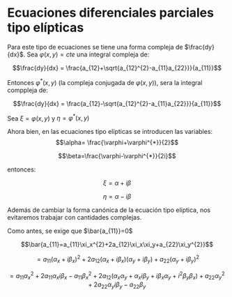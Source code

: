 # Ecuaciones diferenciales parciales tipo elípticas

Para este tipo de ecuaciones se tiene una forma compleja de $\frac{dy}{dx}$. Sea $\varphi(x,y)=cte$ una integral compleja de:

$$\frac{dy}{dx} = \frac{a_{12}+\sqrt{a_{12}^{2}-a_{11}a_{22}}}{a_{11}}$$

Entonces $\varphi^{*}(x,y)$ (la compleja conjugada de $\varphi(x,y)$), sera la integral comppleja de:

$$\frac{dy}{dx} = \frac{a_{12}-\sqrt{a_{12}^{2}-a_{11}a_{22}}}{a_{11}}$$

Sea $\xi=\varphi(x,y)$ y $\eta=\varphi^{*}(x,y)$ 

Ahora bien, en las ecuaciones tipo elípticas se introducen las variables: 
$$\alpha= \frac{\varphi+\varphi^{*}}{2}$$

$$\beta=\frac{\varphi-\varphi^{*}}{2i}$$

entonces:

$$\xi=\alpha + i\beta$$

$$\eta= \alpha-i\beta$$

Además de cambiar la forma canónica de la ecuación tipo elíptica, nos evitaremos trabajar con cantidades complejas.

Como antes, se exige que $\bar{a_{11}}=0$

$$\bar{a_{11}=a_{11}\xi_x^{2}+2a_{12}\xi_x\xi_y+a_{22}\xi_y^{2}}$$

$$=a_{11}(\alpha_x+ i\beta_x)^{2} +2a_{12}(\alpha_x+ i\beta_x)(\alpha_y+ i\beta_y)+a_{22}(\alpha_y+ i\beta_y)^{2}$$

$$=a_{11}\alpha_x^{2}+2a_{11}\alpha_x i\beta_x-a_{11}\beta_x^{2}+2a_{12}(\alpha_x \alpha_y + \alpha_x i \beta_y+ i \beta_x \alpha_y + i^{2} \beta_y \beta_x)+a_{22}\alpha_y^{2}+ 2a_{22}\alpha_y i \beta_y - a_{22}\beta_y$$


